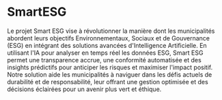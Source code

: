 # SmartESG

Le projet Smart ESG vise à révolutionner la manière dont les municipalités abordent leurs objectifs Environnementaux, Sociaux et de Gouvernance (ESG) en intégrant des solutions avancées d'Intelligence Artificielle. En utilisant l'IA pour analyser en temps réel les données ESG, Smart ESG permet une transparence accrue, une conformité automatisée et des insights prédictifs pour anticiper les risques et maximiser l'impact positif. Notre solution aide les municipalités à naviguer dans les défis actuels de durabilité et de responsabilité, leur offrant une gestion optimisée et des décisions éclairées pour un avenir plus vert et éthique.
